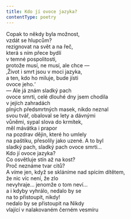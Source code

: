 ```yaml
---
title: Kdo jí ovoce jazyka?
contentType: poetry
---
```


Copak to někdy byla možnost,  
vzdát se hlupcům?  
rezignovat na svět a na řeč,  
která s ním přece bydlí  
v temné pospolitosti,  
protože musí, ne musí, ale chce —  
‚Život i smrt jsou v moci jazyka,  
a ten, kdo ho miluje, bude jísti  
ovoce jeho.‘  
— Ale já znám sladký pach  
ovoce smrti, celé dlouhé dny jsem chodila  
v jejích zahradách  
plných předsmrtných masek, nikdo neznal  
svou tvář, obaloval se lety a dávnými  
vůněmi, sypal slova do krmítek,  
měl mávátka i prapor  
na pozdrav dějin, které ho umlely  
na paštiku, přesolily jako uzené. A to byl  
sladký pach, sladký pach ovoce smrti…  
Kdo jí ovoce jazyka?  
Co osvětluje stín až na kost?  
Proč neznáme tvar citů?  
A víme jen, když se skláníme nad spícím dítětem,  
že nic víc není, že zlo  
nevyhraje… jenomže o tom neví…  
a i kdyby vyhrálo, nedalo by se  
na to přistoupit, nikdy!  
nedalo by se přistoupit na Nikdy  
vlající v nalakovaném černém vesmíru
